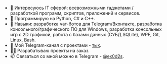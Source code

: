 - 👀 Интересуюсь IT сферой: всевозможными гаджетами / разработкой программ, скриптов, приложений и сервисов.
- 🦾 Программирую на Python, C# и C++.
- 🎯 Навыки: разработка чат-ботов для Telegram/Вконтакте, разработка консольного/графического ПО для Windows, разработка консольных игр с 2D графикой, работа с базами данных (СУБД SQLite), WPF, Git, Linux, Bash.
- 📡 Мой Telegram-канал c проектами - [тык](https://t.me/ex0d2s_projects).
- 👨‍💻 Разрабатываю проекты на заказ.
- 📫 Связаться со мной можно в Telegram - [@ex0d2s](https://t.me/ex0d2s).
